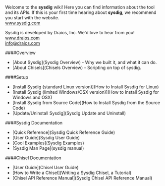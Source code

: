 Welcome to the **sysdig** wiki! Here you can find information about the tool and its APIs. If this is your first time hearing about **sysdig**, we recommend you start with the website.  
www.sysdig.com

Sysdig is developed by Draios, Inc. We'd love to hear from you!  
www.draios.com  
<info@draios.com>

####Overview
* [About Sysdig](Sysdig Overview) - Why we built it, and what it can do.
* [About Chisels](Chisels Overview) - Scripting on top of sysdig.

####Setup 
* [Install Sysdig (standard Linux version)](How to Install Sysdig for Linux)  
* [Install Sysdig (limited Windows/OSX version)](How to Install Sysdig for Windows and OSX)  
* [Install Sysdig from Source Code](How to Install Sysdig from the Source Code)  
* [Update/Uninstall Sysdig](Sysdig Update and Uninstall)  

####Sysdig Documentation
* [Quick Reference](Sysdig Quick Reference Guide)
* [User Guide](Sysdig User Guide)  
* [Cool Examples](Sysdig Examples)
* [Sysdig Man Page](sysdig manual)  

####Chisel Documentation
* [User Guide](Chisel User Guide)
* [How to Write a Chisel](Writing a Sysdig Chisel, a Tutorial)  
* [Chisel API Reference Manual](Sysdig Chisel API Reference Manual)